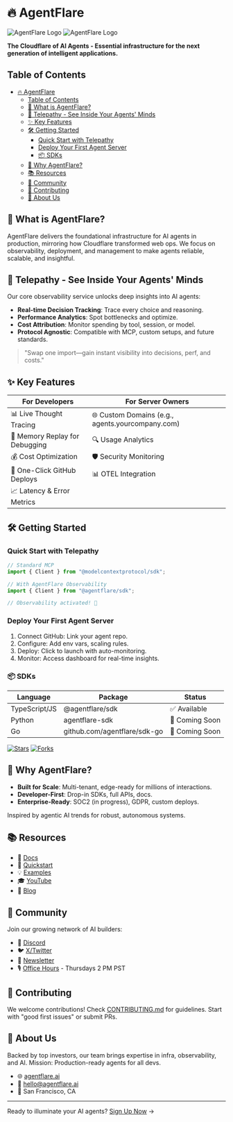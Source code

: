 # 🔥 AgentFlare

![AgentFlare Logo](../assets/logo-light.png#gh-light-mode-only)
![AgentFlare Logo](../assets/logo-dark.png#gh-dark-mode-only)

**The Cloudflare of AI Agents - Essential infrastructure for the next generation of intelligent applications.**

## Table of Contents

- [🔥 AgentFlare](#-agentflare)
  - [Table of Contents](#table-of-contents)
  - [🚀 What is AgentFlare?](#-what-is-agentflare)
  - [🧠 Telepathy - See Inside Your Agents' Minds](#-telepathy---see-inside-your-agents-minds)
  - [✨ Key Features](#-key-features)
  - [🛠️ Getting Started](#️-getting-started)
    - [Quick Start with Telepathy](#quick-start-with-telepathy)
    - [Deploy Your First Agent Server](#deploy-your-first-agent-server)
    - [📦 SDKs](#-sdks)
  - [🌟 Why AgentFlare?](#-why-agentflare)
  - [📚 Resources](#-resources)
  - [🤝 Community](#-community)
  - [👥 Contributing](#-contributing)
  - [🏢 About Us](#-about-us)

## 🚀 What is AgentFlare?

AgentFlare delivers the foundational infrastructure for AI agents in production, mirroring how Cloudflare transformed web ops. We focus on observability, deployment, and management to make agents reliable, scalable, and insightful.

## 🧠 Telepathy - See Inside Your Agents' Minds

Our core observability service unlocks deep insights into AI agents:

- **Real-time Decision Tracking**: Trace every choice and reasoning.
- **Performance Analytics**: Spot bottlenecks and optimize.
- **Cost Attribution**: Monitor spending by tool, session, or model.
- **Protocol Agnostic**: Compatible with MCP, custom setups, and future standards.

> "Swap one import—gain instant visibility into decisions, perf, and costs."

## ✨ Key Features

| For Developers                 | For Server Owners                                |
| ------------------------------ | ------------------------------------------------ |
| 📊 Live Thought Tracing        | 🌐 Custom Domains (e.g., agents.yourcompany.com) |
| 🔄 Memory Replay for Debugging | 🔍 Usage Analytics                               |
| 💰 Cost Optimization           | 🛡️ Security Monitoring                           |
| 🚀 One-Click GitHub Deploys    | 📊 OTEL Integration                              |
| 📈 Latency & Error Metrics     |                                                  |

## 🛠️ Getting Started

### Quick Start with Telepathy

```typescript
// Standard MCP
import { Client } from "@modelcontextprotocol/sdk";

// With AgentFlare Observability
import { Client } from "@agentflare/sdk";

// Observability activated! 🎉
```

### Deploy Your First Agent Server

1. Connect GitHub: Link your agent repo.
2. Configure: Add env vars, scaling rules.
3. Deploy: Click to launch with auto-monitoring.
4. Monitor: Access dashboard for real-time insights.

### 📦 SDKs

| Language      | Package                      | Status         |
| ------------- | ---------------------------- | -------------- |
| TypeScript/JS | @agentflare/sdk              | ✅ Available   |
| Python        | agentflare-sdk               | 🚧 Coming Soon |
| Go            | github.com/agentflare/sdk-go | 🚧 Coming Soon |

[![Stars](https://img.shields.io/github/stars/agentflare/monorepo?style=flat&logo=github)](https://github.com/agentflare/monorepo) [![Forks](https://img.shields.io/github/forks/agentflare/monorepo?style=flat&logo=github)](https://github.com/agentflare/monorepo/network)

## 🌟 Why AgentFlare?

- **Built for Scale**: Multi-tenant, edge-ready for millions of interactions.
- **Developer-First**: Drop-in SDKs, full APIs, docs.
- **Enterprise-Ready**: SOC2 (in progress), GDPR, custom deploys.

Inspired by agentic AI trends for robust, autonomous systems.

## 📚 Resources

- 📖 [Docs](https://docs.agentflare.ai)
- 🚀 [Quickstart](https://docs.agentflare.ai/quickstart)
- 💡 [Examples](https://github.com/agentflare-ai/examples)
- 🎓 [YouTube](https://youtube.com/@agentflare)
- 📝 [Blog](https://agentflare.ai/blog)

## 🤝 Community

Join our growing network of AI builders:

- 💬 [Discord](https://discord.gg/agentflare)
- 🐦 [X/Twitter](https://x.com/agentflare)
- 📧 [Newsletter](https://agentflare.ai/newsletter)
- 🎙️ [Office Hours](https://agentflare.ai/office-hours) - Thursdays 2 PM PST

## 👥 Contributing

We welcome contributions! Check [CONTRIBUTING.md](https://github.com/agentflare/monorepo/blob/main/CONTRIBUTING.md) for guidelines. Start with "good first issues" or submit PRs.

## 🏢 About Us

Backed by top investors, our team brings expertise in infra, observability, and AI. Mission: Production-ready agents for all devs.

- 🌐 [agentflare.ai](https://agentflare.ai)
- 📧 [hello@agentflare.ai](mailto:hello@agentflare.ai)
- 📍 San Francisco, CA

---

Ready to illuminate your AI agents? [Sign Up Now](https://app.agentflare.ai/signup) →
